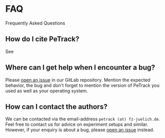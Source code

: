 # FAQ

Frequently Asked Questions

## How do I cite PeTrack?

See [](/citation/citation)

## Where can I get help when I encounter a bug?
Please [open an issue](https://jugit.fz-juelich.de/ped-dyn-emp/petrack/-/issues/new) in our GitLab repository. Mention the expected behavior, the bug and don't forget to mention the version of PeTrack you used as well as your operating system.


## How can I contact the authors?

We can be contacted via the email-address `petrack (at) fz-juelich.de`. Feel free to contact us for advice on experiment setups and similar. However, if your enquiry is about a bug, please [open an issue](https://jugit.fz-juelich.de/ped-dyn-emp/petrack/-/issues/new) instead.
